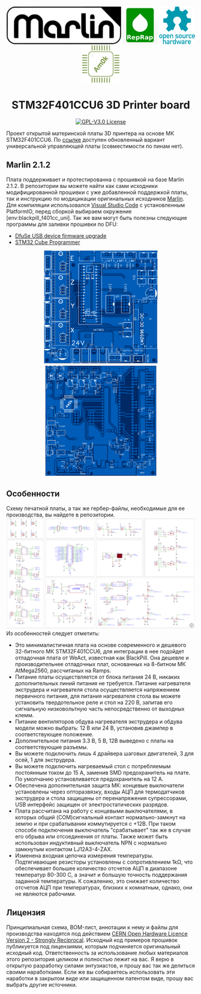 <p align="center">
  <img src="images/marlin-old-250.png" height="100"/>
  <img src="images/RepRap.png" height="100"/>
  <img src="images/Open-source-hardware-logo.png" height="100"/>
  <img src="images/Am0k-logo.png" height="100"/>
</p>

<h1 align="center">STM32F401CCU6 3D Printer board</h1>

<p align="center">
    <a href="/LICENSE"><img alt="GPL-V3.0 License" src="https://img.shields.io/github/license/marlinfirmware/marlin.svg"></a>
</p>

Проект открытой материнской платы 3D принтера на основе МК STM32F401CCU6.
По <a href="https://github.com/Am0k-GIT/STM32F401CCU6_UNI">ссылке</a> доступен обновленный вариант универсальной управляющей платы (совместимости по пинам нет).

## Marlin 2.1.2

Плата поддерживает и протестированна с прошивкой на базе Marlin 2.1.2. В репозитории вы можете найти как сами исходники модифицированной прошивки с уже добавленной поддержкой платы, так и инструкцию по модицикации оригинальных исходников <a href="https://marlinfw.org/meta/download/Marlin">Marlin</a>. Для компиляции использовался <a href="https://code.visualstudio.com">Visual Studio Code</a> с установленным PlatformIO, перед сборкой выбираем окружение [env:blackpill_f401cc_uni]. Так же вам могут быть полезны следующие программы для заливки прошивки по DFU:
 * <a href="https://www.st.com/en/development-tools/stsw-stm32080.html">DfuSe USB device firmware upgrade</a>
 * <a href="https://www.st.com/en/development-tools/stm32cubeprog.html">STM32 Cube Programmer</a>

<p align="center">
  <img src="images/board_top.png" height="300"/>
  <img src="images/board_bottom.png" height="300"/>
</p>

## Особенности

Схему печатной платы, а так же гербер-файлы, необходимые для ее производства, вы найдете в репозитории.
<img src="Schematic_STM32F401CCU6.png"/>
Из особенностей следует отметить:
- Это минималистичная плата на основе современного и дешевого 32-битного МК STM32F401CCU6, для интеграции в нее подойдет
отладочная плата от WeAct, известная как BlackPill. Она дешевле и производительнее отладочных плат, основанных на
8-битном МК AtMega2560, рассчитаных на Ramps.
- Питание платы осуществляется от блока питания 24 В, никаких дополнительных линий питания не требуется. Питание нагревателя
экструдера и нагревателя стола осуществляется напряжением первичного питания, для питания нагревателя стола вы можете
установить твердотельное реле и стол на 220 В, запитав его сигнальную низковольтную часть непосредственно от выходных клемм.
- Питание вентиляторов обдува нагревателя экструдера и обдува модели можно выбрать: 12 В или 24 В, установив джампер в соответствующее положение.
- Дополнительное питания 3.3 В, 5 В, 12В выведено с платы на соответствующие разъемы.
- Вы можете подключить лишь 4 драйвера шаговых двигателей, 3 для осей, 1 для экструдера.
- Вы можете подключить нагреваемый стол с потребляемым постоянным током до 15 А, заменив SMD предохранитель на плате.
По умолчанию установливается предохранитель на 12 А.
- Обеспечена дополнительная защита МК: концевые выключатели установлены через опторазвязку, входы АЦП для термодатчиков экструдера и стола защищены от перенапряжения супрессорами, USB интерфейс защищен от электростатических разрядов.
- Плата рассчитана на работу с концевыми выключателями, в которых общий (COM)сигнальный контакт нормально-замкнут на землю и при срабатывании 
коммутируется с +12В. При таком способе подключения выключатель "срабатывает" так же в случае его обрыва или отсоединения от платы. 
Также может быть использован индуктивный выключатель NPN с нормально замкнутым контактом LJ12A3-4-ZAX.
- Изменена входная цепочка измерения температуры. Подтягивающие резисторы установлены с сопротивлением 1kΩ, что обеспечивает большее количество отсчетов АЦП в диапазоне температур 80-300 C, а значит и большую точность поддержания заданной температуры.
К сожалению, это снижает количество отсчетов АЦП при температурах, близких к комнатным, однако, они не являются рабочими.

## Лицензия

Принципиальная схема, BOM-лист, аннотации к нему и файлы для производства находятся под действием [CERN Open Hardware Licence Version 2 - Strongly Reciprocal](/LICENSE.txt). Исходный код примеров прошивок публикуется под лицензиями, которым подчиняется оригинальный исходный код. Ответственность за использование любых материалов этого репозитория целиком и полностью лежит на вас. Я верю в открытую разработку силами энтузиастов, и прошу вас так же делиться своими наработками. Если же вы собираетесь использовать эти наработки в закрытом виде или защищенном патентом виде, прошу вас выбрать другие источники.
